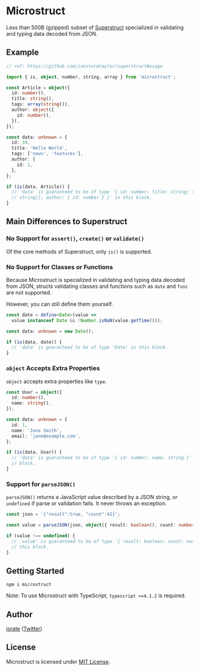 # Microstruct

Less than 500B (gzipped) subset of [Superstruct](https://github.com/ianstormtaylor/superstruct) specialized in validating and typing data decoded from JSON.

## Example

```typescript
// ref: https://github.com/ianstormtaylor/superstruct#usage

import { is, object, number, string, array } from 'microstruct';

const Article = object({
  id: number(),
  title: string(),
  tags: array(string()),
  author: object({
    id: number(),
  }),
});

const data: unknown = {
  id: 34,
  title: 'Hello World',
  tags: ['news', 'features'],
  author: {
    id: 1,
  },
};

if (is(data, Article)) {
  // 'data' is guaranteed to be of type '{ id: number; title: string; tags:
  // string[]; author: { id: number } }' in this block.
}
```

## Main Differences to Superstruct

### No Support for `assert()`, `create()` or `validate()`

Of the core methods of Superstruct, only `is()` is supported.

### No Support for Classes or Functions

Because Microstruct is specialized in validating and typing data decoded from JSON, structs validating classes and functions such as `date` and `func` are not supported.

However, you can still define them yourself.

```typescript
const date = define<Date>(value =>
  value instanceof Date && !Number.isNaN(value.getTime()));

const data: unknown = new Date();

if (is(data, date)) {
  // 'data' is guaranteed to be of type 'Date' in this block.
}
```

### `object` Accepts Extra Properties

`object` accepts extra properties like `type`.

```typescript
const User = object({
  id: number(),
  name: string(),
});

const data: unknown = {
  id: 1,
  name: 'Jane Smith',
  email: 'jane@example.com',
};

if (is(data, User)) {
  // 'data' is guaranteed to be of type '{ id: number; name: string }' in this
  // block.
}
```

### Support for `parseJSON()`

`parseJSON()` returns a JavaScript value described by a JSON string, or `undefined` if parse or validation fails. It never throws an exception.

```typescript
const json = '{"result":true, "count":42}';

const value = parseJSON(json, object({ result: boolean(), count: number() }));

if (value !== undefined) {
  // 'value' is guaranteed to be of type `{ result: boolean; count: number }` in
  // this block.
}
```

## Getting Started

```shell
npm i microstruct
```

Note: To use Microstruct with TypeScript, `typescript >=4.1.2` is required.

## Author

[iorate](https://github.com/iorate) ([Twitter](https://twitter.com/iorate))

## License

Microstruct is licensed under [MIT License](LICENSE.txt).
